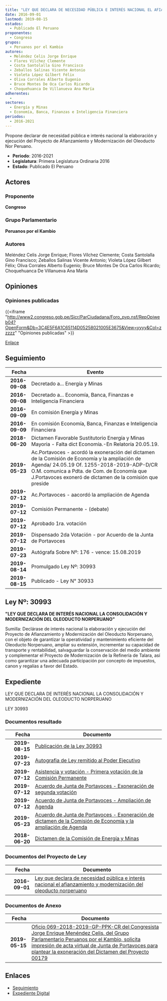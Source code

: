 ```yaml
---
title: "LEY QUE DECLARA DE NECESIDAD PÚBLICA E INTERÉS NACIONAL EL AFIANZAMIENTO Y MODERNIZACIÓN DEL OLEODUCTO NOR PERUANO"
date: 2016-09-01
lastmod: 2019-08-15
estados: 
  - Publicado El Peruano
proponentes: 
  - Congreso
grupos: 
  - Peruanos por el Kambio
autores: 
  - Meléndez Celis Jorge Enrique
  - Flores Vílchez Clemente
  - Costa Santolalla Gino Francisco
  - Zeballos Salinas Vicente Antonio
  - Violeta López Gilbert Félix
  - Oliva Corrales Alberto Eugenio
  - Bruce Montes De Oca Carlos Ricardo
  - Choquehuanca De Villanueva Ana María
adherentes: 
  - 
sectores: 
  - Energía y Minas
  - Economía, Banca, Finanzas e Inteligencia Financiera
periodos: 
  - 2016-2021
---
```


Propone declarar de necesidad pública e interés nacional la elaboración y ejecución del Proyecto de Afianzamiento y Modernización del Oleoducto Nor Peruano.

- **Periodo**: 2016-2021
- **Legislatura**: Primera Legislatura Ordinaria 2016
- **Estado**: Publicado El Peruano

## Actores

### Proponente

**Congreso**

### Grupo Parlamentario

**Peruanos por el Kambio**

### Autores

Meléndez Celis Jorge Enrique; Flores Vílchez Clemente; Costa Santolalla Gino Francisco; Zeballos Salinas Vicente Antonio; Violeta López Gilbert Félix; Oliva Corrales Alberto Eugenio; Bruce Montes De Oca Carlos Ricardo; Choquehuanca De Villanueva Ana María


## Opiniones

### Opiniones publicadas

{{<iframe "http://www2.congreso.gob.pe/Sicr/ParCiudadana/Foro_pvp.nsf/RepOpiweb04?OpenForm&Db=3C4E5F6A1C65114D05258021005E3675&View=yyyy&Col=zzzzz" "Opiniones publicadas" >}}

[Enlace](http://www2.congreso.gob.pe/Sicr/ParCiudadana/Foro_pvp.nsf/RepOpiweb04?OpenForm&Db=3C4E5F6A1C65114D05258021005E3675&View=yyyy&Col=zzzzz)

## Seguimiento

| Fecha | Evento |
|------:|--------|
| **2016-09-08** | Decretado a... Energía y Minas|
| **2016-09-08** | Decretado a... Economía, Banca, Finanzas e Inteligencia Financiera|
| **2016-09-09** | En comisión Energía y Minas|
| **2016-09-09** | En comisión Economía, Banca, Finanzas e Inteligencia Financiera|
| **2018-06-20** | Dictamen Favorable Sustitutorio Energía y Minas Mayoria - Falta dict Economía.-En Relatoría 20.05.19.|
| **2019-05-23** | Ac.Portavoces - acordó la exoneración del dictamen de la Comisión de Economía y la ampliación de Agenda/ 24.05.19 Of. 1255-2018-2019-ADP-D/CR O.M. comunica a Pdta. de Com. de Economía que J.Portavoces exoneró de dictamen de la comisión que preside|
| **2019-07-12** | Ac.Portavoces - aacordó la ampliación de Agenda|
| **2019-07-12** | Comisión Permanente - (debate)|
| **2019-07-12** | Aprobado 1ra. votación|
| **2019-07-12** | Dispensado 2da Votación - por Acuerdo de la Junta de Portavoces|
| **2019-07-23** | Autógrafa Sobre Nº: 176 - vence: 15.08.2019|
| **2019-08-14** | Promulgado Ley Nº: 30993|
| **2019-08-15** | Publicado - Ley N° 30933|

## Ley Nº: 30993

**"LEY QUE DECLARA DE INTERÉS NACIONAL LA CONSOLIDACIÓN Y MODERNIZACIÓN DEL OLEODUCTO NORPERUANO"**

Sumilla: Declárase de interés nacional la elaboración y ejecución del Proyecto de Afianzamiento y Modernización del Oleoducto Norperuano, con el objeto de garantizar la operatividad y mantenimiento eficiente del Oleoducto Norperuano, ampliar su extensión, incrementar su capacidad de transporte y rentabilidad, salvaguardar la conservación del medio ambiente y complementar el Proyecto de Modernización de la Refinería de Talara, así como garantizar una adecuada participación por concepto de impuestos, canon y regalías a favor del Estado.


## Expediente

LEY QUE DECLARA DE INTERÉS NACIONAL LA CONSOLIDACIÓN Y MODERNIZACIÓN DEL OLEODUCTO NORPERUANO

LEY 30993


### Documentos resultado

| Fecha | Documento |
|------:|--------|
| **2019-08-15** | [Publicación de la Ley 30993](http://www.leyes.congreso.gob.pe/Documentos/2016_2021/ADLP/Normas_Legales/30993-LEY.pdf) |
| **2019-07-23** | [Autografia de Ley remitido al Poder Ejecutivo](http://www.leyes.congreso.gob.pe/Documentos/2016_2021/ADLP/Texto_Aprobado/AU0017920190723.pdf) |
| **2019-07-12** | [Asistencia y votación - Primera votación de la Comisión Permanente](http://www.leyes.congreso.gob.pe/Documentos/2016_2021/Asistencia_y_Votacion/Proyectos_de_Ley/AV0017920190712.pdf) |
| **2019-07-12** | [Acuerdo de Junta de Portavoces - Exoneración de segunda votación](http://www.leyes.congreso.gob.pe/Documentos/2016_2021/Acuerdos/Junta_Portavoces/AJP0017920190712..pdf) |
| **2019-07-12** | [Acuerdo de Junta de Portavoces - Ampliación de Agenda](http://www.leyes.congreso.gob.pe/Documentos/2016_2021/Acuerdos/Junta_Portavoces/AJP0017920190712.pdf) |
| **2019-05-23** | [Acuerdo de Junta de Portavoces - Exoneración de dictamen de la Comisión de Economía y la ampliación de Agenda](http://www.leyes.congreso.gob.pe/Documentos/2016_2021/Acuerdos/Junta_Portavoces/AJP0017920190523.pdf) |
| **2018-06-20** | [Dictamen de la Comisión de Energía y Minas](http://www.leyes.congreso.gob.pe/Documentos/2016_2021/Dictamenes/Proyectos_de_Ley/00179DC11MAY20180620.pdf) |

### Documentos del Proyecto de Ley

| Fecha | Documento |
|------:|--------|
| **2016-09-01** | [Ley que declara de necesidad pública e interés nacional el afianzamiento y modernización del oleoducto norperuano](http://www.leyes.congreso.gob.pe/Documentos/2016_2021/Proyectos_de_Ley_y_de_Resoluciones_Legislativas/PL0017920160801.pdf) |

### Documentos de Anexo

| Fecha | Documento |
|------:|--------|
| **2019-05-15** | [Oficio 069-2018-2019-GP-PPK-CR del Congresista Jorge Enrique Menéndez Celis, del Grupo Parlamentario Peruanos por el Kambio, solicita impresión de acta virtual de Junta de Portavoces para plantear la exoneración del Dictamen del Proyecto 00179](http://www.leyes.congreso.gob.pe/Documentos/2016_2021/Oficios/Grupos_Parlamentarios/OFICIO-069-2018-2019-GP-PPK-CR.pdf) |

## Enlaces 

- [Seguimiento](http://www2.congreso.gob.pe/Sicr/TraDocEstProc/CLProLey2016.nsf/f7fff46988ca05b1052578e100829cc7/1773f0394bad1e8105258021006773f0?OpenDocument)
- [Expediente Digital](http://www2.congreso.gob.pehttp://www2.congreso.gob.pe/Sicr/TraDocEstProc/CLProLey2016.nsf/f7fff46988ca05b1052578e100829cc7/1773f0394bad1e8105258021006773f0?OpenDocument&Click=05257FB7005EB655.eb71d0cf91d8294e05256cdf006b5706/$Body/0.1C6C)

